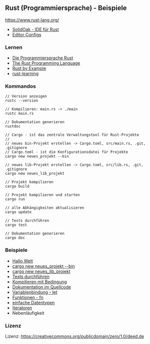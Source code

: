 ## Rust (Programmiersprache) - Beispiele

https://www.rust-lang.org/

* [SolidOak - IDE für Rust](https://github.com/oakes/SolidOak)
* [Editor Configs](https://github.com/rust-lang/rust/blob/master/src/etc/CONFIGS.md)

### Lernen

* [Die Programmiersprache Rust](https://rust-lang-de.github.io/rustbook-de/index.html)
* [The Rust Programming Language](https://doc.rust-lang.org/book/)
* [Rust by Example](http://rustbyexample.com/index.html)
* [rust-learning](https://github.com/ctjhoa/rust-learning)

### Kommandos

```
// Version anzeigen
rustc --version 

// Kompilieren: main.rs -> ./main
rustc main.rs

// Dokumentation generieren
rustdoc

// Cargo - ist das zentrale Verwaltungstool für Rust-Projekte
//
// neues bin-Projekt erstellen -> Cargo.toml, src/main.rs, .git, .gitignore
// Cargo.toml - ist die Konfigurationsdatei für Projekte
cargo new neues_projekt --bin

// neues lib-Projekt erstellen -> Cargo.toml, src/lib.rs, .git, .gitignore
cargo new neues_lib_projekt

// Projekt kompilieren
cargo build

// Projekt kompilieren und starten
cargo run

// alle Abhängigkeiten aktualisieren
cargo update

// Tests durchführen
cargo test

// Dokumentation generieren
cargo doc

```


### Beispiele

* [Hallo Welt](beispiele/hallowelt.rs)
* [cargo new neues_projekt --bin](beispiele/neues_projekt)
* [cargo new neues_lib_projekt](beispiele/neues_lib_projekt)
* [Tests durchführen](beispiele/plus_x)
* [Kompilieren mit Bedingung](beispiele/feat)
* [Dokumentation im Quellcode](beispiele/doku)
* [Variablenbindung - let](beispiele/variablenbindung.rs)
* [Funktionen - fn](beispiele/funktionen.rs)
* [einfache Datentypen](beispiele/datentypen.rs)
* [Iteratoren](beispiele/iteratoren.rs)
* Nebenläufigkeit

### Lizenz

Lizenz: https://creativecommons.org/publicdomain/zero/1.0/deed.de

